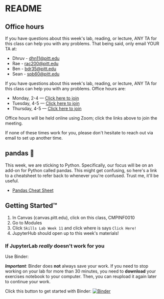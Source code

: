 # README

## Office hours

If you have questions about this week's lab, reading, or lecture, ANY TA for this class can help you with any problems. That being said, only email YOUR TA at:

* Dhruv - dhn11@pitt.edu
* Rae - rac200@pitt.edu
* Ben - bdr35@pitt.edu
* Sean - spb60@pitt.edu

If you have questions about this week's lab, reading, or lecture, ANY TA for this class can help you with any problems. Office hours are:

* Monday, 2-4 — [Click here to join](https://pitt.zoom.us/j/971-420-020)
* Tuesday, 4-5 — [Click here to join](https://pitt.zoom.us/j/592-906-507)
* Thursday, 4-5 — [Click here to join](https://pitt.zoom.us/j/592-906-507)

Office hours will be held online using Zoom; click the links above to join the meeting.

If none of these times work for you, please don't hesitate to reach out via email to set up another time.



## pandas :panda_face:

This week, we are sticking to Python. Specifically, our focus will be on an add-on for Python called pandas. This might get confusing, so here's a link to a cheatsheet to refer back to whenever you're confused. Trust me, it'll be useful.

- [Pandas Cheat Sheet](https://pandas.pydata.org/Pandas_Cheat_Sheet.pdf)


## Getting Started™

1. In Canvas (canvas.pitt.edu), click on this class, CMPINF0010
2. Go to Modules
5. Click `Skills Lab Week 11` and click where is says `Click Here!`
6. JupyterHub should open up to this week's materials!


### If JupyterLab _really_ doesn't work for you

Use Binder:

_**Important**:_ Binder does **not** always save your work. If you need to stop working on your lab for more than 30 minutes, you need to **download** your exercises notebook to your computer. Then, you can reupload it again later to continue your work.

Click this button to get started with Binder:
[![Binder](https://mybinder.org/badge_logo.svg)](https://mybinder.org/v2/gh/pitt-sci-cmpinf0010/week-9/master?urlpath=lab)


